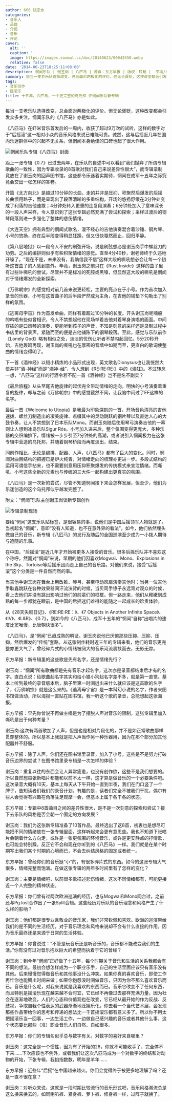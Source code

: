 ```yaml
---
author: 666 钱恋水
categories:
- 音乐人
- 品碟
- 介绍
- 音乐
- 评论
cover:
  alt: ''
  caption: ''
  image: https://images.soomal.cc/doc/20140623/00043550.webp
  relative: false
date: '2014-06-23T18:25:11+08:00'
description: 惘闻乐队 | 谢玉岗 | 八匹马 | 源自：东方早报 | 版权：转载 |  平均/总评分：10.00/10
summary: 每当一支老乐队选择改变，总会面对两极化的评价。但无论褒贬，这种改变都会引发众多关注。惘闻乐队的《八匹马》亦是如此。《八匹马》在虾米音乐首发后的一周内，收获了超过9万次的试听，这样的数字对于“后摇滚”这一相对小众的音乐风格来说已难能可贵……
tags:
- 音乐创作
- 摇滚乐
title: 十五年，八匹马，一个更完整的乌托邦 评惘闻乐队新专辑
---
```


每当一支老乐队选择改变，总会面对两极化的评价。但无论褒贬，这种改变都会引发众多关注。惘闻乐队的《八匹马》亦是如此。

《八匹马》在虾米音乐首发后的一周内，收获了超过9万次的试听，这样的数字对于“后摇滚”这一相对小众的音乐风格来说已难能可贵。诚然，这与后摇近几年在国内乐迷群体中的兴起不无关系，但惘闻本身绝佳的口碑也起了很大作用。

![惘闻乐队专辑《八匹马》封面](https://images.soomal.cc/doc/20140623/00043548.webp)





距上一张专辑《0.7》已过去两年，在乐队的自述中可以看到“我们抛弃了所谓专辑歌曲的一致性，因为专辑收录的8首歌对我们自己来说差异性很大”，而专辑录制竟放在了谢玉岗的回声图书馆，这些都令乐迷着实期待，惘闻在成军十五年之际究竟会交出一张怎样的答卷。

开篇《北方向北》是超过10分钟的长曲，走的并非是压抑、积聚然后爆发的后摇长曲惯用路子，而是呈现出了段落清晰的多重结构。开场的悠扬舒缓在3分钟处变成了利落的吉他速拨；4分钟处转入更重的连复段演奏；6分钟处加入了意味深长的一段人声采样，令人意识到了这张专辑必然充满了尝试和探索；采样过渡后的钢琴段落则进一步强化了整体的悲伤情绪。

《大连天空》拥有典型的惘闻式歌名，漫不经心的吉他演奏混合着沙锤、钢片琴、小号的悠扬，终在后半段变得稍显狂躁，但又很快戛然而止，回归平静。

《第八层地狱》以一段令人不安的刷弦开场，说是刷弦想必是谢玉岗手中螺丝刀的功劳。之后的编排则似乎有些积聚情绪的感觉。直至4分40秒，谢老师终于久违地开嗓了。“现在不是，未来没有，我确信我不信”这样大段的嘶吼想必会让每一个初听这首曲子的人感到意外。毕竟，谢玉岗之前只在《Rust Inside》这样的曲子里有过些许嘶吼的尝试。尽管并不是标准的死腔或黑嗓，但显然这大段的嘶吼是惘闻对于情绪爆发的全新探索。

《万佛朝宗》的感觉相对前几首来说更轻松，主要的亮点在于小号。作为首次加入录音的乐器，小号在这首曲子的后半段俨然成为主角，在吉他的铺垫下勾勒出了别样的氛围。

《逃离母宇宙》作为首发单曲，同样有着超过10分钟的长度。开头谢玉岗呢喃般的吟唱有些似曾相识，令人不禁想起他在现场举着吉他对着琴身演唱的画面。中间穿插的是口风琴的演奏，更能听到孩子的声音，不知是刻意的采样还是录制过程中书店里的背景声。紧随而至的便是吉他铺陈下的钢琴段落。至此，感觉与乐队前作《Lonely God》略有相似之处，淡淡的忧伤让听者不禁勾起回忆。5分20秒开始，吉他轰鸣再现，谢玉岗的嘶吼也在厚密的音墙中如期而至，更直白的歌词使整曲的情绪变得明了。

下一首《酒神经》以短小精炼的小品形式出现，英文歌名Dionysus也让我恍然大悟并非“酒-神经”而是“酒神-经”，令人想到《RE:RE:RE:》中的《酒狂》。不过转念一想，“八匹马”这样的行酒令若不配一首《酒神经》岂不是名不副实？

《最后旅程》从头至尾吉他旋律的起伏完全带动情绪的走向，明快的小号演奏着重复的旋律，却与之前《万佛朝宗》中的感觉截然不同，让我脑中闪过了EF这样的名字。

最后一首《Welcome to Utopia》是我最为印象深刻的一首，开场音色清亮的吉他速拨、螺丝刀制造出的凄美旋律、点缀其中的灵动跳跃的钢片琴以及直达人心的大鼓节奏，让人不禁想到了日本乐队Mono。而谢玉岗随后使用琴弓演奏吉他的一幕则让人想到冰岛乐队Sigur Rós。小号加入进来后，整个氛围变得更庞大，多种乐器的交织编排下，情绪被一步步引至7分钟处的高潮，或者说引入惘闻极力在这张专辑中营造的乌托邦，并随着钢琴桥段而再度淡出，结束。

同前作相比，无论是编排、配器、人声，《八匹马》都有了巨大的变化。同时，惘闻对曲目结构的把握已是炉火纯青，对情绪走向的梳理亦更进一步。多段式结构的运用可谓信手拈来，也不需要刻意用压抑积聚爆发的传统模式来宣泄情绪。而嘶吼、小号这些全新的元素也与传统的三大件一起构建出更真实的氛围。

《八匹马》是一次新的尝试，尽管不知道惘闻接下来会怎样发展，但至少，他们为乐迷创造的这个乌托邦似乎越发完整了。

附文：“惘闻”乐队主创谢玉岗谈新专辑创作

![专辑录制现场](https://images.soomal.cc/doc/20140623/00043549_01.webp)





要给“惘闻”这支乐队贴标签，是很容易的事，说他们是中国后摇领军人物就是了。当初起名“惘闻”，意即“没有人知道，也不在意外界的看法”。如今，他们依然埋头做自己的音乐，新专辑《八匹马》的发行及随后的全国巡演至少成为一小拨人期待与追随的乐事。

在中国，“后摇滚”是近几年才开始被更多人接受的音乐。很多后摇乐队并不喜欢这个称呼，然而对“惘闻”来说，早期的他们因喜欢Mogwai、Mono、Explosions in the Sky、Tortoise等后摇乐团而走上自己的音乐路。对他们来说，接受“后摇滚”这个分类是一件自然而然的事。

当吉他手谢玉岗在舞台上用改锥、琴弓，甚至电动风扇演奏吉他时；当另一位吉他手耿鑫跳跃在各种效果器间汗流浃背的时候，当贝司手铮子永远背对观众的时候，看上去他们并没有跳出影响过他们的前辈们的框框。但一路走来，他们从稚嫩到成熟的每一步都犹在眼前，是中国的后摇迷们难得的能随之一起成长的珍贵体验。

从《28天失眠日记》、《RE:RE:RE：》、《7 Objects in Another Infinite Space》、《Ⅳ》、《L&R》、《0.7》，到如今的《八匹马》，成军十五年的“惘闻”自称“出唱片的速度比窦唯慢，比唐朝快很多”。

《八匹马》，是“惘闻”已趋成熟的明证。谢玉岗说他已厌倦那些压抑、压抑、压抑，然后爆发的“传统”套路。从这张制作耗时近三年的专辑来看，他们的音乐更完整亦更大气了，曾经碎片式的小情绪被阔大的音乐河流裹挟而去，无影无踪。

东方早报：新专辑里的这些歌是先有名字，还是情绪先行？

谢玉岗：“惘闻”所有歌曲都是先有音乐才起名字，这次亦是录音都结束后才有的名字。直白点说：给歌曲起名字其实和给小猫小狗起名字差不多，就是第一直觉。基本上听到最终的录音版本后，脑子里第一时间迸出来什么就应该是这首歌的名字了，《万佛朝宗》就是这么来的。《逃离母宇宙》是一本科幻小说的名字，作者来图书馆做活动，所以海报一直贴在图书馆。我一听这个歌的录音，总能想起这张海报。

东方早报：早先你曾说不再做主唱是为了摆脱人声对音乐的限制，这张专辑里加入嘶吼是出于何种考量？

谢玉岗:这次有两首歌加了人声，但是也是相对片段化的，并不是如正常歌曲那样贯穿整体的。所以基本上我就是把人声当作另一种乐器用，因为在那个部分加其他配器并不舒服。

东方早报：除了人声，你们还在图书馆里录音，加入了小号。这些是不是努力打破音乐边界的尝试？在图书馆里录专辑是一次怎样的体验？

谢玉岗：重复以往的东西会让人异常疲惫，也没有创作欲，这些不是我们想要的。所以自然想每张新唱片都能和以前不太一样，这才算是做音乐的一个必要条件吧。这次录音大概有10天，基本上每天从下午开始一直到半夜，我们在门口竖了一个牌子，告知读者们我们的录音计划，有趣的是，读者们完全不被我们干扰，偶尔有些人会觉得有兴趣在角落驻足观摩一会，但基本上属于各干各的状态。

东方早报：专辑中8首曲目之间的差异性很大，是不是一次刻意的探索和尝试？接下去乐队的风格是否会朝一个固定的方向发展？

谢玉岗：我们为这张新专辑准备了10首作品，最终选出了这8首，初衷也是想尽可能把不同的情绪放在一张专辑里面，这样听起来会更有意思些。我也不知道下张唱片会朝着什么方向走，或许是一张更氛围的环境音乐，或许是更安静点的抒情歌，也可能会特别躁，反正它不会和现在你听到的《八匹马》一样。我们就是在某个时期写出我们某个时期的心境而已，不会去纠结风格的固定或者统一。

东方早报：曾经你们的音乐挺“小”的，有很多碎片式的东西。如今的这张专辑大气很多，情绪完整而饱满。在做这张专辑的两年多时间里有了怎样的变化？

谢玉岗：主要是情绪吧，以前很多歌描述悲伤情绪，这次不同情绪都有，可能更接近一个人完整的精神状态。

东方早报：你们曾有过两次欧洲巡演的经历，也与Mogwai和Mono同台过，之前还与Pg.lost合作出了一张Split合辑。这些经历对乐队的音乐理念和风格产生了什么样的影响？

谢玉岗：他们都是很专业且敬业的音乐家，我们非常钦佩和喜欢。欧洲的巡演带给我们的是不同的生活经历，对于音乐理念和风格来说却不会有什么直接的作用，因为音乐最终还是来源于日常的生活体验。

东方早报：你曾说过：“不管是玩音乐还是听音乐的，音乐都不能改变我们的生活。”你有没有过对音乐抱以巨大的希望而执着于它的曾经？

谢玉岗：到今年“惘闻”正好做了十五年，每个时期关于音乐和生活的关系我都会有不同的想法。最初会想怎样成为一个职业乐手，自己的生活里面应该只有音乐没有其他。后来慢慢觉得做音乐和其他事没什么冲突。如果你真的喜欢音乐，即使工作再忙你也能腾出时间来做；如果你抱怨没时间做音乐，只因为你不那么喜欢音乐而已。音乐是什么呢，对我来说就是我喜欢的东西而已。音乐它改变不了任何东西，而且特别是摇滚乐现在越来越不合时宜，它已经不再像过去那样充满力量，因为社会在逐渐地改变，人们的心态和价值观也在改变，它已经从最开始的作为反战、反歧视，争取自我个性表达的武器渐渐地泛娱乐化。你去看一个当代艺术展，会发现那些作品带给你的思考和传递的想法比一千首摇滚乐都有意义多了。所以你不用太把摇滚乐当一回事，一边生活工作，一边做自己感兴趣的音乐或者其他什么事，这个状态要比那些（准）职业音乐人们自然、自如很多。

东方早报：你们的专辑名似乎总与数字有关。对数字的喜好来自哪里？

谢玉岗：这完全是一个惯性，因为有了开始的28，你就不可能收手了，完全停不下来……下次应该也不例外，或者我们让这次八匹马成为一个对数字的终结和对动物的开始，下张专辑，我掐指数数，明年是羊年……

东方早报：近些年“后摇”在中国越来越火。你们会觉得终于被更多地理解了吗？还是一直不很在意？

谢玉岗：对听众来说，这就是一段时期比较流行的音乐形式吧，音乐风格潮流总是这么换来换去的，如同喇叭裤、紧身裤、萝卜裤、修身裤一样，过阵子就换了。